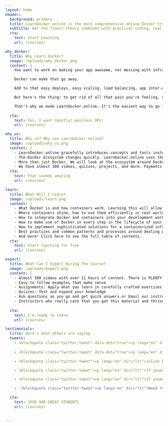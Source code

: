 ```yaml
---
layout: home
header:
  background: primary
  title: LearnDocker.online is the most comprehensive online Docker training program on the planet.​
  subtitle: Get the finest theory combined with practical coding, real world instructions, and tests to show mastery for FREE.
  cta:
    text: Start Learning
    url: /courses/

why_docker:
  title: Why Learn Docker?
  image: /uploads/why_docker.png
  content: | 
    You want to work on making your app awesome, not messing with infrastructure… but every time someone joins your team, you need to spend 2 days installing stuff, no one has the same versions, and you get a call at 10pm and have to spend the next 17 hours debugging your server because someone ‘upgraded’ a dependency.

    Docker can make that go away.

    Add to that easy deploys, easy scaling, load balancing, app inter-op, and all the little features you'll need for your growing company, and you have a winner.

    But here's the thing: to get rid of all that pain you're feeling, you have to go actually learn Docker. Which can be intimidating.

    That's why we made LearnDocker.online. It's the easiest way to go from zero to docker master, all in four simple courses.
    
  cta:
    text: Yes, I want (mostly) painless OPs!
    url: /courses/

why_us:
  title: Why us? Why use LearnDocker.online?
  image: /uploads/why_us.png
  content: | 
    - LearnDocker.online gracefully introduces concepts and tools instead of overwhelming you with information. We also make sure you get it before you move on.
    - The Docker Ecosystem changes quickly. LearnDocker.online uses the latest version of Docker so you will be kept up to date and learn what and what not to do. As Docker evolves so do we.
    - More than just Docker. We will look at the ecosystem around Docker and containers and you will learn specifically how to apply the right tools in your daily life. Real world applicability and best practices matter.
    - We have almost 300 videos, quizzes, projects, and more. Payments are optional and the full course content is accessible for FREE! If you feel like you learned what you wanted to learn, you can make a payment.
  cta:
    text: That sounds amazing
    url: /courses/

learn:
  title: What Will I Learn?
  image: /uploads/learn.png
  content: | 
    - What Docker is and how containers work. Learning this will allow you to overcome many challenges and obstacles when it comes to managing your applications and infrastructure.
    - Where containers shine, how to use them efficiently in real world applications to simplify your environments.
    - How to integrate Docker and containers into your development workflow.
    - How to make use of Docker in every step in the lifecycle of your applications: From development over deployment to running and debugging them.
    - How to implement sophisticated solutions for a containerized infrastructure including the integration of systems for continuous integration, monitoring and logging.
    - Best practices and common patterns and processes around dealing with containers.
    - And more! Click here to see the full table of contents.  
  cta:
    text: Start learning for free
    url: /courses/

expect:
  title: What Can I Expect During The Course?
  image: /uploads/expect.png
  content: | 
    - Almost 300 videos with over 11 hours of content. There is PLENTY to learn!
    - Easy to follow examples that make sense
    - Assignments: Apply what you learn in carefully crafted exercises that you will complete on your own
    - Quizzes: Test and expand your knowledge
    - Ask questions as you go and get quick answers or Email our instructors. We guarantee to get your questions answered.
    - Instructors who really care that you get this material and thrive in your Docker education!
    
  cta:
    text: I'm ready to learm
    url: /courses/

testimonials:
  title: Here's what others are saying
  tweets:
    - <blockquote class="twitter-tweet" data-dnt="true"><p lang="en" dir="ltr">It is impressive how much great content <a href="https://twitter.com/jufahr?ref_src=twsrc%5Etfw">@jufahr</a> packed into <a href="https://t.co/s7fYQbe3Tb">https://t.co/s7fYQbe3Tb</a> - check it out if you want to learn more about Docker! This course is awesome!</p>&mdash; Marco (@MarcoBrinkmeier) <a href="https://twitter.com/MarcoBrinkmeier/status/993937897668730880?ref_src=twsrc%5Etfw">May 8, 2018</a></blockquote> <script async src="https://platform.twitter.com/widgets.js" charset="utf-8"></script>
    
    - <blockquote class="twitter-tweet" data-dnt="true"><p lang="en" dir="ltr">Checking out this new <a href="https://t.co/q3EmbpB7UJ">https://t.co/q3EmbpB7UJ</a> by <a href="https://twitter.com/jufahr?ref_src=twsrc%5Etfw">@jufahr</a>! VERY professionally done and complete course on how to Learn Docker. I&#39;ve never seen a course online with a 110% refund if you don&#39;t like it. Check it out at <a href="https://t.co/q3EmbpB7UJ">https://t.co/q3EmbpB7UJ</a> <a href="https://t.co/TUj28fbxsB">https://t.co/TUj28fbxsB</a></p>&mdash; Scott Hanselman (@shanselman) <a href="https://twitter.com/shanselman/status/1014385253647962112?ref_src=twsrc%5Etfw">July 4, 2018</a></blockquote> <script async src="https://platform.twitter.com/widgets.js" charset="utf-8"></script>

    - <blockquote class="twitter-tweet"><p lang="en" dir="ltr">Julian has a deep understanding of docker and is a great teacher to boot! If you&#39;re looking to start learning docker, or learn more, check out this course. <a href="https://t.co/tI0sz8DYsM">https://t.co/tI0sz8DYsM</a></p>&mdash; James Hart (@hjhart) <a href="https://twitter.com/hjhart/status/997555671628267520?ref_src=twsrc%5Etfw">May 18, 2018</a></blockquote> <script async src="https://platform.twitter.com/widgets.js" charset="utf-8"></script>

    - <blockquote class="twitter-tweet"><p lang="en" dir="ltr">If you&#39;re learning <a href="https://twitter.com/hashtag/docker?src=hash&amp;ref_src=twsrc%5Etfw">#docker</a> <a href="https://t.co/M0yBLQ09yo">https://t.co/M0yBLQ09yo</a> is a great resource!!!</p>&mdash; Alex Bush (@alex_v_bush) <a href="https://twitter.com/alex_v_bush/status/994309768817750016?ref_src=twsrc%5Etfw">May 9, 2018</a></blockquote> <script async src="https://platform.twitter.com/widgets.js" charset="utf-8"></script>

    - <blockquote class="twitter-tweet"><p lang="en" dir="ltr">If you&#39;re looking to learn <a href="https://twitter.com/Docker?ref_src=twsrc%5Etfw">@Docker</a> (and who isn&#39;t these days), <a href="https://twitter.com/jufahr?ref_src=twsrc%5Etfw">@jufahr</a> has created THE course for you. Hundreds of detailed videos covering everything from fundamentals to using Docker in production. It is seriously amazing! <a href="https://t.co/b2WMhiYeY2">https://t.co/b2WMhiYeY2</a></p>&mdash; Sam Julien (@samjulien) <a href="https://twitter.com/samjulien/status/1001522396749185025?ref_src=twsrc%5Etfw">May 29, 2018</a></blockquote> <script async src="https://platform.twitter.com/widgets.js" charset="utf-8"></script>

    - '<blockquote class="twitter-tweet"><p lang="en" dir="ltr">Need to dockerize your app but don&#39;t know where to start? <a href="https://t.co/EjA0DIiYqG">https://t.co/EjA0DIiYqG</a> is an awesome course: <a href="https://t.co/vk1JNumTlm">https://t.co/vk1JNumTlm</a></p>&mdash; Jeffrey Biles (@JeffreyBiles) <a href="https://twitter.com/JeffreyBiles/status/1001509512220631042?ref_src=twsrc%5Etfw">May 29, 2018</a></blockquote> <script async src="https://platform.twitter.com/widgets.js" charset="utf-8"></script>'

  cta: 
    text: JOIN OUR GREAT STUDENTS
    url: /courses/


---
```

